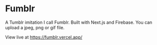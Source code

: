 # Fumblr

A Tumblr imitation I call Fumblr. Built with Next.js and Firebase. You can upload a jpeg, png or gif file.

View live at
https://fumblr.vercel.app/
